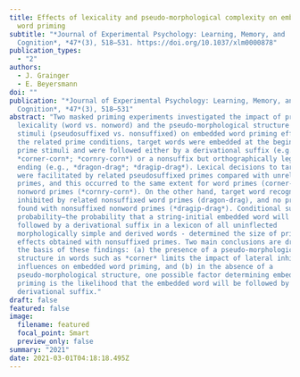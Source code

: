 ```yaml
---
title: Effects of lexicality and pseudo-morphological complexity on embedded
  word priming
subtitle: "*Journal of Experimental Psychology: Learning, Memory, and
  Cognition*, *47*(3), 518–531. https://doi.org/10.1037/xlm0000878"
publication_types:
  - "2"
authors:
  - J. Grainger
  - E. Beyersmann
doi: ""
publication: "*Journal of Experimental Psychology: Learning, Memory, and
  Cognition*, *47*(3), 518–531"
abstract: "Two masked priming experiments investigated the impact of prime
  lexicality (word vs. nonword) and the pseudo-morphological structure of prime
  stimuli (pseudosuffixed vs. nonsuffixed) on embedded word priming effects. In
  the related prime conditions, target words were embedded at the beginning of
  prime stimuli and were followed either by a derivational suffix (e.g.,
  *corner-corn*; *cornry-corn*) or a nonsuffix but orthographically legal word
  ending (e.g., *dragon-drag*; *dragip-drag*). Lexical decisions to target words
  were facilitated by related pseudosuffixed primes compared with unrelated
  primes, and this occurred to the same extent for word primes (corner-corn) and
  nonword primes (*cornry-corn*). On the other hand, target word recognition was
  inhibited by related nonsuffixed word primes (dragon-drag), and no priming was
  found with nonsuffixed nonword primes (*dragip-drag*). Conditional suffix
  probability—the probability that a string-initial embedded word will be
  followed by a derivational suffix in a lexicon of all uninflected
  morphologically simple and derived words - determined the size of priming
  effects obtained with nonsuffixed primes. Two main conclusions are drawn on
  the basis of these findings: (a) the presence of a pseudo-morphological
  structure in words such as *corner* limits the impact of lateral inhibitory
  influences on embedded word priming, and (b) in the absence of a
  pseudo-morphological structure, one possible factor determining embedded word
  priming is the likelihood that the embedded word will be followed by a
  derivational suffix."
draft: false
featured: false
image:
  filename: featured
  focal_point: Smart
  preview_only: false
summary: "2021"
date: 2021-03-01T04:18:18.495Z
---
```

